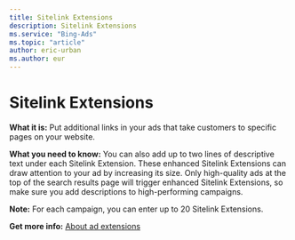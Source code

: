 ```yaml
---
title: Sitelink Extensions
description: Sitelink Extensions
ms.service: "Bing-Ads"
ms.topic: "article"
author: eric-urban
ms.author: eur
---
```


# Sitelink Extensions

**What it is:**  Put additional links in your ads that take customers to specific pages on your website.

**What you need to know:**  You can also add up to two lines of descriptive text under each Sitelink Extension. These enhanced Sitelink Extensions can draw attention to your ad by increasing its size. Only high-quality ads at the top of the search results page will trigger enhanced Sitelink Extensions, so make sure you add descriptions to high-performing campaigns.

**Note:**  For each campaign, you can enter up to 20 Sitelink Extensions.

**Get more info:**  [About ad extensions](../hlp_BA_CONC_AboutAdExtensions.md)


